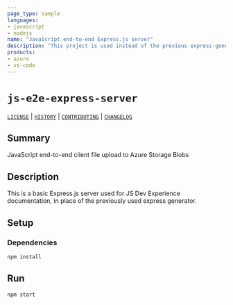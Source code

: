 ```yaml
---
page_type: sample
languages:
- javascript
- nodejs
name: "JavaScript end-to-end Express.js server"
description: "This project is used instead of the previous express-generator."
products:
- azure
- vs-code
---
```


# `js-e2e-express-server`

[`LICENSE`](./LICENSE.md) | [`HISTORY`](./HISTORY.md) | [`CONTRIBUTING`](./CONTRIBUTING.md) | [`CHANGELOG`](./CHANGELOG.md)

## Summary

JavaScript end-to-end client file upload to Azure Storage Blobs

## Description

This is a basic Express.js server used for JS Dev Experience documentation, in place of the previously used express generator.

## Setup

### Dependencies

```bash
npm install
```

## Run

```bash
npm start
```

